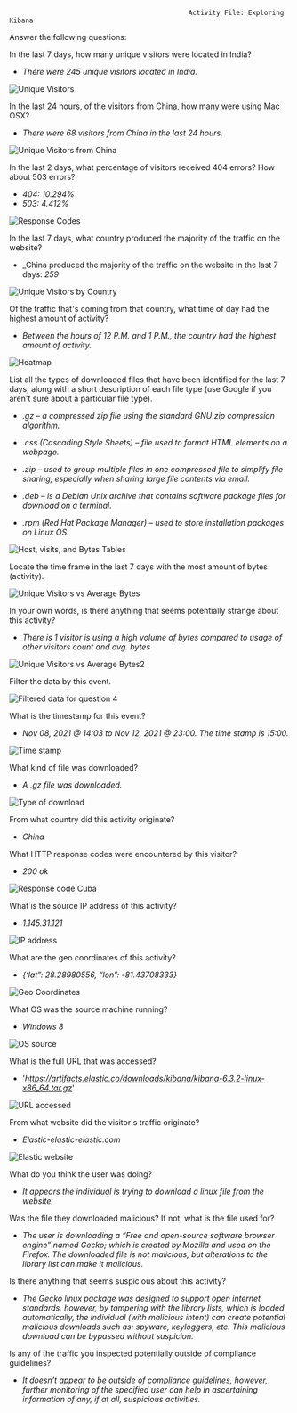                                                  Activity File: Exploring Kibana
Answer the following questions:

In the last 7 days, how many unique visitors were located in India? 

- _There were 245 unique visitors located in India._

![Unique Visitors](https://user-images.githubusercontent.com/88859779/142128674-2385e89b-445b-4819-bcf6-4b704760fea0.png)
 
In the last 24 hours, of the visitors from China, how many were using Mac OSX?

- _There were 68 visitors from China in the last 24 hours._

![Unique Visitors from China](https://user-images.githubusercontent.com/88859779/142128721-8c82da3b-0849-4af8-90d8-c0ac6fa7865f.png)

In the last 2 days, what percentage of visitors received 404 errors? How about 503 errors? 

- _404: 10.294%_
- _503: 4.412%_

![Response Codes](https://user-images.githubusercontent.com/88859779/142128749-52541dbc-4aea-451b-bb01-2d1631e6d7bc.png)

In the last 7 days, what country produced the majority of the traffic on the website?

- _China produced the majority of the traffic on the website in the last 7 days: _259_

![Unique Visitors by Country](https://user-images.githubusercontent.com/88859779/142128789-63953972-6983-4f7b-86a3-63486d379118.png)

Of the traffic that's coming from that country, what time of day had the highest amount of activity?

- _Between the hours of 12 P.M. and 1 P.M., the country had the highest amount of activity._

![Heatmap](https://user-images.githubusercontent.com/88859779/142128830-1885d823-84de-494e-8b37-a4961b3a5c59.png)

List all the types of downloaded files that have been identified for the last 7 days, along with a short description of each file type (use Google if you aren't sure about a particular file type).

- _.gz – a compressed zip file using the standard GNU zip compression algorithm._

- _.css (Cascading Style Sheets) – file used to format HTML elements on a webpage._

- _.zip – used to group multiple files in one compressed file to simplify file sharing, especially when sharing large file contents via email._

- _.deb – is a Debian Unix archive that contains software package files for download on a terminal._

- _.rpm (Red Hat Package Manager) – used to store installation packages on Linux OS._

![Host, visits, and Bytes Tables](https://user-images.githubusercontent.com/88859779/142129015-50ac535f-d2b6-424d-913e-ac2eceae54a7.png)

Locate the time frame in the last 7 days with the most amount of bytes (activity).

![Unique Visitors vs  Average Bytes](https://user-images.githubusercontent.com/88859779/142129058-3d57ad3f-8b0c-4c1d-9e0d-16ca1a306868.png)

In your own words, is there anything that seems potentially strange about this activity?

- _There is 1 visitor is using a high volume of bytes compared to usage of other visitors count and avg. bytes_

![Unique Visitors vs  Average Bytes2](https://user-images.githubusercontent.com/88859779/142129090-54dd9a51-5715-4d19-b6c9-a93b50d96f48.png)

Filter the data by this event.

![Filtered data for question 4](https://user-images.githubusercontent.com/88859779/142129139-c63673ad-3eb9-4f19-81bd-f4b56e151442.png)

What is the timestamp for this event? 

- _Nov 08, 2021 @ 14:03 to Nov 12, 2021 @ 23:00. The time stamp is 15:00._

![Time stamp](https://user-images.githubusercontent.com/88859779/142129187-256f826a-b1ac-4958-8696-36ec61b99ea1.png)

What kind of file was downloaded? 

- _A .gz file was downloaded._

![Type of download](https://user-images.githubusercontent.com/88859779/142129385-7084ea92-a85e-46ad-a79a-874f62dc2eed.png)
   
From what country did this activity originate? 

- _China_
 
What HTTP response codes were encountered by this visitor? 

- _200 ok_

![Response code Cuba](https://user-images.githubusercontent.com/88859779/142129433-252a4f5b-818e-48d0-83a8-d46654464342.png) 

What is the source IP address of this activity? 

- *1.145.31.121*

![IP address](https://user-images.githubusercontent.com/88859779/142129525-2416f78c-02f1-46c1-8de2-0734a0ccf9ad.png)
 
What are the geo coordinates of this activity? 

- *{‘lat”: 28.28980556, “lon”: -81.43708333}*

![Geo Coordinates](https://user-images.githubusercontent.com/88859779/142129560-66013df4-8eb4-4dbe-859f-ebb8eafc8502.png)

What OS was the source machine running? 

- *Windows 8*

![OS source](https://user-images.githubusercontent.com/88859779/142129615-4f0bcce0-30ee-4946-8954-2791aebabc26.png)

What is the full URL that was accessed?

- '_https://artifacts.elastic.co/downloads/kibana/kibana-6.3.2-linux-x86_64.tar.gz_'

![URL accessed](https://user-images.githubusercontent.com/88859779/142129707-f5b4325a-8932-477c-9c80-37efdd2e5acf.png)

From what website did the visitor's traffic originate? 

- _Elastic-elastic-elastic.com_

![Elastic website](https://user-images.githubusercontent.com/88859779/142129968-a110494f-1cf0-4efd-8aa6-1c1060c6d79b.png)

What do you think the user was doing? 

- _It appears the individual is trying to download a linux file from the website._ 

Was the file they downloaded malicious? If not, what is the file used for?

- _The user is downloading a “Free and open-source software browser engine” named Gecko; which is created by Mozilla and used on the Firefox. The downloaded file is not malicious, but alterations to the library list can make it malicious._

Is there anything that seems suspicious about this activity?

- _The Gecko linux package was designed to support open internet standards, however, by tampering with the library lists, which is loaded automatically, the individual (with malicious intent) can create potential malicious downloads such as: spyware, keyloggers, etc. This malicious download can be bypassed without suspicion._

Is any of the traffic you inspected potentially outside of compliance guidelines? 

- _It doesn’t appear to be outside of compliance guidelines, however, further monitoring of the specified user can help in ascertaining information of any, if at all, suspicious activities._
